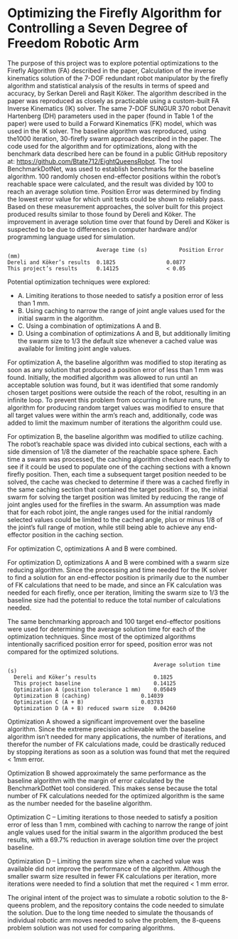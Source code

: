 # Optimizing the Firefly Algorithm for Controlling a Seven Degree of Freedom Robotic Arm

The purpose of this project was to explore potential optimizations to the Firefly Algorithm (FA) described in the paper, Calculation of the inverse kinematics solution of the 7-DOF redundant robot manipulator by the firefly algorithm and statistical analysis of the results in terms of speed and accuracy, by Serkan Dereli and Raşit Köker.
The algorithm described in the paper was reproduced as closely as practicable using a custom-built FA Inverse Kinematics (IK) solver. The same 7-DOF SUNGUR 370 robot Denavit Hartenberg (DH) parameters used in the paper (found in Table 1 of the paper) were used to build a Forward Kinematics (FK) model, which was used in the IK solver. The baseline algorithm was reproduced, using the1000 iteration, 30-firefly swarm approach described in the paper. The code used for the algorithm and for optimizations, along with the benchmark data described here can be found in a public GitHub repository at: https://github.com/Btate712/EightQueensRobot.
The tool BenchmarkDotNet, was used to establish benchmarks for the baseline algorithm. 100 randomly chosen end-effector positions within the robot’s reachable space were calculated, and the result was divided by 100 to reach an average solution time. Position Error was determined by finding the lowest error value for which unit tests could be shown to reliably pass. Based on these measurement approaches, the solver built for this project produced results similar to those found by Dereli and Köker. The improvement in average solution time over that found by Dereli and Köker is suspected to be due to differences in computer hardware and/or programming language used for simulation.

                                Average time (s)	      Position Error (mm)
    Dereli and Köker’s results  0.1825	              0.0877
    This project’s results	    0.14125	              < 0.05

Potential optimization techniques were explored:
- A.	Limiting iterations to those needed to satisfy a position error of less than 1 mm.
- B.	Using caching to narrow the range of joint angle values used for the initial swarm in the algorithm.
- C.	Using a combination of optimizations A and B.
- D.	Using a combination of optimizations A and B, but additionally limiting the swarm size to 1/3 the default size whenever a cached value was available for limiting joint angle values.

For optimization A, the baseline algorithm was modified to stop iterating as soon as any solution that produced a position error of less than 1 mm was found. Initially, the modified algorithm was allowed to run until an acceptable solution was found, but it was identified that some randomly chosen target positions were outside the reach of the robot, resulting in an infinite loop. To prevent this problem from occurring in future runs, the algorithm for producing random target values was modified to ensure that all target values were within the arm’s reach and, additionally, code was added to limit the maximum number of iterations the algorithm could use.

For optimization B, the baseline algorithm was modified to utilize caching. The robot’s reachable space was divided into cubical sections, each with a side dimension of 1/8 the diameter of the reachable space sphere. Each time a swarm was processed, the caching algorithm checked each firefly to see if it could be used to populate one of the caching sections with a known firefly position. Then, each time a subsequent target position needed to be solved, the cache was checked to determine if there was a cached firefly in the same caching section that contained the target position. If so, the initial swarm for solving the target position was limited by reducing the range of joint angles used for the fireflies in the swarm. An assumption was made that for each robot joint, the angle ranges used for the initial randomly selected values could be limited to the cached angle, plus or minus 1/8 of the joint’s full range of motion, while still being able to achieve any end-effector position in the caching section.

For optimization C, optimizations A and B were combined.

For optimization D, optimizations A and B were combined with a swarm size reducing algorithm. Since the processing and time needed for the IK solver to find a solution for an end-effector position is primarily due to the number of FK calculations that need to be made, and since an FK calculation was needed for each firefly, once per iteration, limiting the swarm size to 1/3 the baseline size had the potential to reduce the total number of calculations needed.

The same benchmarking approach and 100 target end-effector positions were used for determining the average solution time for each of the optimization techniques. Since most of the optimized algorithms intentionally sacrificed position error for speed, position error was not compared for the optimized solutions.

                                                  Average solution time (s)
      Dereli and Köker’s results	              0.1825
      This project baseline	                      0.14125
      Optimization A (position tolerance 1 mm)    0.05049
      Optimization B (caching)	              0.14039
      Optimization C (A + B)	              0.03783
      Optimization D (A + B) reduced swarm size   0.04260

Optimization A showed a significant improvement over the baseline algorithm. Since the extreme precision achievable with the baseline algorithm isn’t needed for many applications, the number of iterations, and therefor the number of FK calculations made, could be drastically reduced by stopping iterations as soon as a solution was found that met the required < 1mm error.

Optimization B showed approximately the same performance as the baseline algorithm with the margin of error calculated by the BenchmarkDotNet tool considered. This makes sense because the total number of FK calculations needed for the optimized algorithm is the same as the number needed for the baseline algorithm.

Optimization C – Limiting iterations to those needed to satisfy a position error of less than 1 mm, combined with caching to narrow the range of joint angle values used for the initial swarm in the algorithm produced the best results, with a 69.7% reduction in average solution time over the project baseline.

Optimization D – Limiting the swarm size when a cached value was available did not improve the performance of the algorithm. Although the smaller swarm size resulted in fewer FK calculations per iteration, more iterations were needed to find a solution that met the required < 1 mm error.

The original intent of the project was to simulate a robotic solution to the 8-queens problem, and the repository contains the code needed to simulate the solution. Due to the long time needed to simulate the thousands of individual robotic arm moves needed to solve the problem, the 8-queens problem solution was not used for comparing algorithms.
